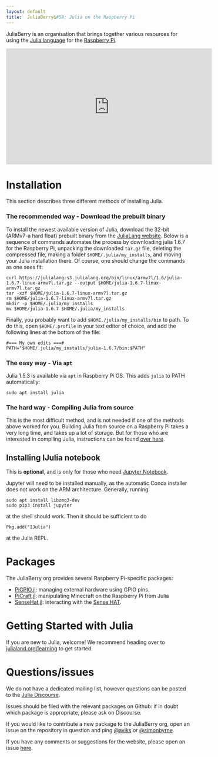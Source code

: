 ```yaml
---
layout: default
title:  JuliaBerry&#58; Julia on the Raspberry Pi
---
```


JuliaBerry is an organisation that brings together various resources for using the [Julia language](http://julialang.org/) for the [Raspberry Pi](https://www.raspberrypi.org/).

<div class="text-center"><iframe width="560" height="315" src="https://www.youtube.com/embed/EvJ-OvTC5eE" frameborder="0" allowfullscreen></iframe></div>

# Installation
This section describes three different methods of installing Julia.

### The recommended way - Download the prebuilt binary
To install the newest available version of Julia, download the 32-bit (ARMv7-a hard float) prebuilt binary from the [JuliaLang website](https://julialang.org/downloads/). Below is a sequence of commands automates the process by downloading julia 1.6.7 for the Raspberry Pi, unpacking the downloaded `tar.gz` file, deleting the compressed file, making a folder `$HOME/.julia/my_installs`, and moving your Julia installation there. Of course, one should change the commands as one sees fit:

    curl https://julialang-s3.julialang.org/bin/linux/armv7l/1.6/julia-1.6.7-linux-armv7l.tar.gz --output $HOME/julia-1.6.7-linux-armv7l.tar.gz
    tar -xzf $HOME/julia-1.6.7-linux-armv7l.tar.gz
    rm $HOME/julia-1.6.7-linux-armv7l.tar.gz
    mkdir -p $HOME/.julia/my_installs
    mv $HOME/julia-1.6.7 $HOME/.julia/my_installs

Finally, you probably want to add `$HOME./julia/my_installs/bin` to path. To do this, open `$HOME/.profile` in your text editor of choice, and add the following lines at the bottom of the file:

    #=== My own edits ===#
    PATH="$HOME/.julia/my_installs/julia-1.6.7/bin:$PATH"

### The easy way - Via `apt`
Julia 1.5.3 is available via `apt` in Raspberry Pi OS. This adds `julia` to PATH automatically:

    sudo apt install julia

### The hard way - Compiling Julia from source
This is the most difficult method, and is not needed if one of the methods above worked for you. Building Julia from source on a Raspberry Pi takes a very long time, and takes up a lot of storage. But for those who are interested in compiling Julia, instructions can be found [over here](compile.md).

## Installing IJulia notebook 
This is **optional**, and is only for those who need [Jupyter Notebook](https://jupyter.org/).

Jupyter will need to be installed manually, as the automatic Conda installer does not work on the ARM architecture. Generally, running

    sudo apt install libzmq3-dev
    sudo pip3 install jupyter

at the shell should work. Then it should be sufficient to do

    Pkg.add("IJulia")

at the Julia REPL.


# Packages
The JuliaBerry org provides several Raspberry Pi-specific packages:

* [PiGPIO.jl](https://github.com/JuliaBerry/PiGPIO.jl): managing external hardware using GPIO pins.
* [PiCraft.jl](https://github.com/JuliaBerry/PiCraft.jl): manipulating Minecraft on the Raspberry Pi from Julia
* [SenseHat.jl](https://github.com/JuliaBerry/SenseHat.jl): interacting with the [Sense HAT](https://www.raspberrypi.org/products/sense-hat/).

# Getting Started with Julia
If you are new to Julia, welcome! We recommend heading over to [julialand.org/learning](https://julialang.org/learning/) to get started.

# Questions/issues
We do not have a dedicated mailing list, however questions can be posted to the [Julia Discourse](https://discourse.julialang.org).

Issues should be filed with the relevant packages on Github: if in doubt which package is appropriate, please ask on Discourse.

If you would like to contribute a new package to the JuliaBerry org, open an issue on the repository in question and ping [@aviks](https://github.com/aviks) or [@simonbyrne](https://github.com/simonbyrne).

If you have any comments or suggestions for the website, please open an issue [here](https://github.com/JuliaBerry/juliaberry.github.io/issues).
